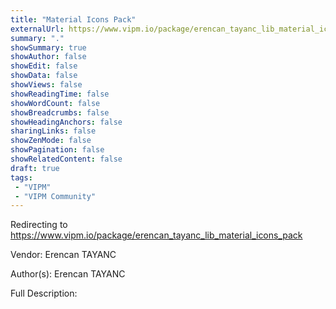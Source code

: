 ```yaml
---
title: "Material Icons Pack"
externalUrl: https://www.vipm.io/package/erencan_tayanc_lib_material_icons_pack
summary: "."
showSummary: true
showAuthor: false
showEdit: false
showData: false
showViews: false
showReadingTime: false
showWordCount: false
showBreadcrumbs: false
showHeadingAnchors: false
sharingLinks: false
showZenMode: false
showPagination: false
showRelatedContent: false
draft: true
tags:
 - "VIPM"
 - "VIPM Community"
---
```


Redirecting to https://www.vipm.io/package/erencan_tayanc_lib_material_icons_pack

Vendor: Erencan TAYANC

Author(s): Erencan TAYANC
 
Full Description:

